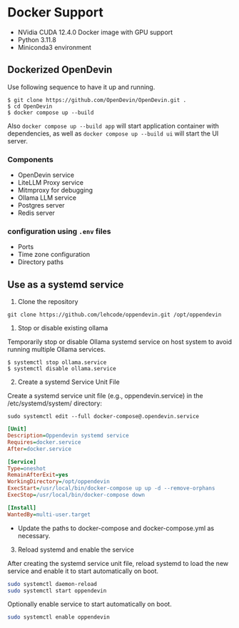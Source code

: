 # Docker Support

- NVidia CUDA 12.4.0 Docker image with GPU support
- Python 3.11.8
- Miniconda3 environment

## Dockerized OpenDevin

Use following sequence to have it up and running.

```shell
$ git clone https://github.com/OpenDevin/OpenDevin.git .
$ cd OpenDevin
$ docker compose up --build
```

Also `docker compose up --build app` will start application container with dependencies, as well as `docker compose up --build ui` will start the UI server.

### Components

 - OpenDevin service
 - LiteLLM Proxy service
 - Mitmproxy for debugging
 - Ollama LLM service
 - Postgres server
 - Redis server

### configuration using `.env` files
- Ports 
- Time zone configuration
- Directory paths

## Use as a systemd service

1. Clone the repository

`git clone https://github.com/lehcode/oppendevin.git /opt/oppendevin`

1. Stop or disable existing ollama

Temporarily stop or disable Ollama systemd service on host system to avoid running multiple Ollama services.

```shell
$ systemctl stop ollama.service
$ systemctl disable ollama.service
```

2. Create a systemd Service Unit File

Create a systemd service unit file (e.g., oppendevin.service) in the /etc/systemd/system/ directory:

```shell
sudo systemctl edit --full docker-compose@.opendevin.service
```

```ini
[Unit]
Description=Oppendevin systemd service
Requires=docker.service
After=docker.service

[Service]
Type=oneshot
RemainAfterExit=yes
WorkingDirectory=/opt/oppendevin
ExecStart=/usr/local/bin/docker-compose up up -d --remove-orphans
ExecStop=/usr/local/bin/docker-compose down

[Install]
WantedBy=multi-user.target
```

- Update the paths to docker-compose and docker-compose.yml as necessary.

3. Reload systemd and enable the service

After creating the systemd service unit file, reload systemd to load the new service and enable it to start automatically on boot.

```bash
sudo systemctl daemon-reload
sudo systemctl start oppendevin
```

Optionally enable service to start automatically on boot.

```bash
sudo systemctl enable oppendevin
```
